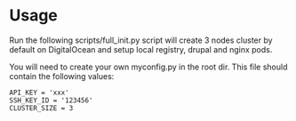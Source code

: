 # Usage

Run the following scripts/full_init.py script will create 3 nodes cluster by default on
DigitalOcean and setup local registry, drupal and nginx pods.

You will need to create your own myconfig.py in the root dir.
This file should contain the following values:

    API_KEY = 'xxx'
    SSH_KEY_ID = '123456'
    CLUSTER_SIZE = 3
